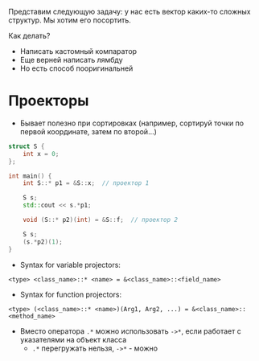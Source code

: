 Представим следующую задачу: у нас есть вектор каких-то сложных структур. Мы хотим его посортить.

Как делать?
- Написать кастомный компаратор
- Еще верней написать лямбду
- Но есть способ пооригинальней

# Проекторы
- Бывает полезно при сортировках (например, сортируй точки по первой координате, затем по второй...)

```cpp
struct S {
    int x = 0;
};

int main() {
    int S::* p1 = &S::x;  // проектор 1

    S s;
    std::cout << s.*p1;

	void (S::* p2)(int) = &S::f;  // проектор 2

    S s;
    (s.*p2)(1);
}
```

- Syntax for variable projectors:
```
<type> <class_name>::* <name> = &<class_name>::<field_name>
```
- Syntax for function projectors: 
```
<type> (<class_name>::* <name>)(Arg1, Arg2, ...) = &<class_name>::<method_name>
```
- Вместо оператора `.*` можно использовать `->*`, если работает с указателями на объект класса
	- `.*` перегружать нельзя, `->*` - можно
